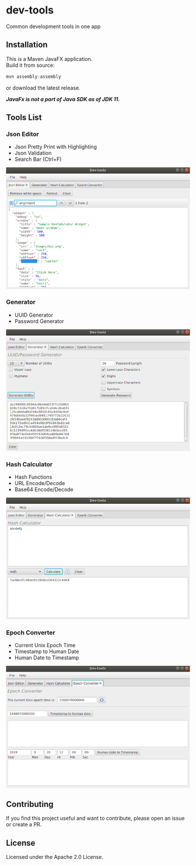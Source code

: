 # dev-tools
Common development tools in one app

## Installation
This is a Maven JavaFX application.  
Build it from source:
```java
mvn assembly:assembly
```
or download the latest release.

***JavaFx is not a part of Java SDK as of JDK 11.***

## Tools List

### Json Editor
* Json Pretty Print with Highlighting
* Json Validation
* Search Bar (Ctrl+F)

![](./images/json_editor.png)

### Generator
* UUID Generator
* Password Generator

![](./images/generator.png)

### Hash Calculator
* Hash Functions
* URL Encode/Decode
* Base64 Encode/Decode

![](./images/hash_calculator.png)

### Epoch Converter
* Current Unix Epoch Time
* Timestamp to Human Date
* Human Date to Timestamp

![](./images/epoch_converter.png)

## Contributing
If you find this project useful and want to contribute, please open an issue or create a PR.

## License
Licensed under the Apache 2.0 License.
